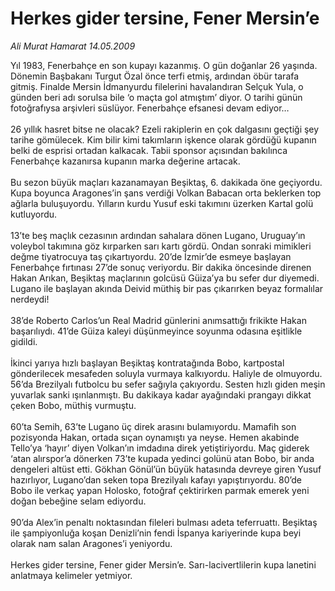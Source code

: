 # Herkes gider tersine, Fener Mersin’e

*Ali Murat Hamarat 14.05.2009*

<div class="taraf_structure_2col_1zq">
<div class="margen_n">



 <p>Yıl 1983, Fenerbahçe en son kupayı kazanmış. O gün doğanlar 26 yaşında. Dönemin Başbakanı Turgut Özal önce terfi etmiş, ardından öbür tarafa gitmiş. Finalde Mersin İdmanyurdu filelerini havalandıran Selçuk Yula, o günden beri adı sorulsa bile ‘o maçta gol atmıştım’ diyor. O tarihi günün fotoğrafıysa arşivleri süslüyor. Fenerbahçe efsanesi devam ediyor… <br/><br/>26 yıllık hasret bitse ne olacak? Ezeli rakiplerin en çok dalgasını geçtiği şey tarihe gömülecek. Kim bilir kimi takımların işkence olarak gördüğü kupanın belki de esprisi ortadan kalkacak. Tabii sponsor açısından bakılınca Fenerbahçe kazanırsa kupanın marka değerine artacak. <br/><br/>Bu sezon büyük maçları kazanamayan Beşiktaş, 6. dakikada öne geçiyordu. Kupa boyunca Aragones’in şans verdiği Volkan Babacan orta beklerken top ağlarla buluşuyordu. Yılların kurdu Yusuf eski takımını üzerken Kartal golü kutluyordu. <br/><br/>13’te beş maçlık cezasının ardından sahalara dönen Lugano, Uruguay’ın voleybol takımına göz kırparken sarı kartı gördü. Ondan sonraki mimikleri değme tiyatrocuya taş çıkartıyordu. 20’de İzmir’de esmeye başlayan Fenerbahçe fırtınası 27’de sonuç veriyordu. Bir dakika öncesinde direnen Hakan Arıkan, Beşiktaş maçlarının golcüsü Güiza’ya bu sefer dur diyemedi. Lugano ile başlayan akında Deivid müthiş bir pas çıkarırken beyaz formalılar nerdeydi! <br/><br/>38’de Roberto Carlos’un Real Madrid günlerini anımsattığı frikikte Hakan başarılıydı. 41’de Güiza kaleyi düşünmeyince soyunma odasına eşitlikle gidildi. <br/><br/>İkinci yarıya hızlı başlayan Beşiktaş kontratağında Bobo, kartpostal gönderilecek mesafeden soluyla vurmaya kalkıyordu. Haliyle de olmuyordu. 56’da Brezilyalı futbolcu bu sefer sağıyla çakıyordu. Sesten hızlı giden meşin yuvarlak sanki ışınlanmıştı. Bu dakikaya kadar ayağındaki prangayı dikkat çeken Bobo, müthiş vurmuştu. <br/><br/>60’ta Semih, 63’te Lugano üç direk arasını bulamıyordu. Mamafih son pozisyonda Hakan, ortada sıçan oynamıştı ya neyse. Hemen akabinde Tello’ya ‘hayır’ diyen Volkan’ın imdadına direk yetiştiriyordu. Maç giderek ‘atan alırspor’a dönerken 73’te kupada yedinci golünü atan Bobo, bir anda dengeleri altüst etti. Gökhan Gönül’ün büyük hatasında devreye giren Yusuf hazırlıyor, Lugano’dan seken topa Brezilyalı kafayı yapıştırıyordu. 80’de Bobo ile verkaç yapan Holosko, fotoğraf çektirirken parmak emerek yeni doğan bebeğine selam ediyordu. <br/><br/>90’da Alex’in penaltı noktasından fileleri bulması adeta teferruattı. Beşiktaş ile şampiyonluğa koşan Denizli’nin fendi İspanya kariyerinde kupa beyi olarak nam salan Aragones’i yeniyordu. <br/><br/>Herkes gider tersine, Fener gider Mersin’e. Sarı-lacivertlilerin kupa lanetini anlatmaya kelimeler yetmiyor. </p>
<br/>
<br/>
<br/>



<br/>


<div id="taraf_not">
</div>

</div>


</div>
